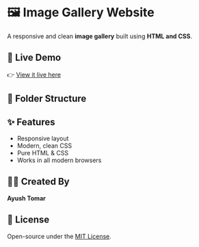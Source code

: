 # 🖼️ Image Gallery Website

A responsive and clean **image gallery** built using **HTML and CSS**.

## 🚀 Live Demo

👉 [View it live here](https://github.com/Ayush-tomar-04/Image-Gallery)


## 📁 Folder Structure

## ✨ Features

- Responsive layout
- Modern, clean CSS
- Pure HTML & CSS
- Works in all modern browsers

## 🧑‍💻 Created By

**Ayush Tomar**

## 📝 License

Open-source under the [MIT License](https://opensource.org/licenses/MIT).


